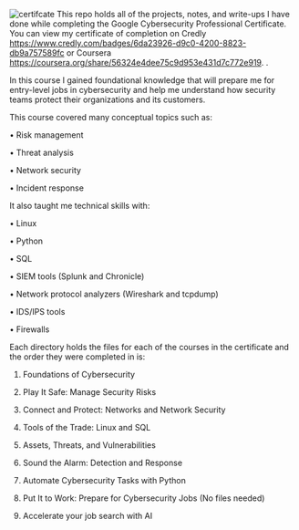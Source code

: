 ![certifcate](https://github.com/user-attachments/assets/8bb8a3ca-a39f-4163-9266-4069fa531e8e)
This repo holds all of the projects, notes, and write-ups I have done while completing the Google Cybersecurity Professional Certificate. 
You can view my certificate of completion on Credly https://www.credly.com/badges/6da23926-d9c0-4200-8823-db9a757589fc or Coursera https://coursera.org/share/56324e4dee75c9d953e431d7c772e919.
.

In this course I gained foundational knowledge that will prepare me for entry-level jobs in cybersecurity and help me understand how security teams protect their organizations and its customers.

This course covered many conceptual topics such as:

•	Risk management

•	Threat analysis

•	Network security

•	Incident response

It also taught me technical skills with:

•	Linux

•	Python

•	SQL

•	SIEM tools (Splunk and Chronicle)

•	Network protocol analyzers (Wireshark and tcpdump)

•	IDS/IPS tools

•	Firewalls

Each directory holds the files for each of the courses in the certificate and the order they were completed in is:

1.	Foundations of Cybersecurity

2.	Play It Safe: Manage Security Risks

3.	Connect and Protect: Networks and Network Security

4.	Tools of the Trade: Linux and SQL

5.	Assets, Threats, and Vulnerabilities

6.	Sound the Alarm: Detection and Response

7.	Automate Cybersecurity Tasks with Python

8.	Put It to Work: Prepare for Cybersecurity Jobs (No files needed)

9.	Accelerate your job search with AI
